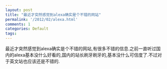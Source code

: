 ```yaml
---
layout: post
title: "最近才突然感觉到alexa确实是个不错的网站"
permalink: '/2012/02/alexa.html'
comments: 1
categories: Default
tags: 
---
```

最近才突然感觉到alexa确实是个不错的网站,有很多不错的信息.之前一直听过国内的alexa基本没什么好看的,国内的站长刷牙刷牙的,基本没什么可信度了.不过对于英文站也应该还是不错的.